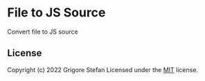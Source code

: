 # File to JS Source

Convert file to JS source

## License

Copyright (c) 2022 Grigore Stefan
Licensed under the [MIT](LICENSE) license.
